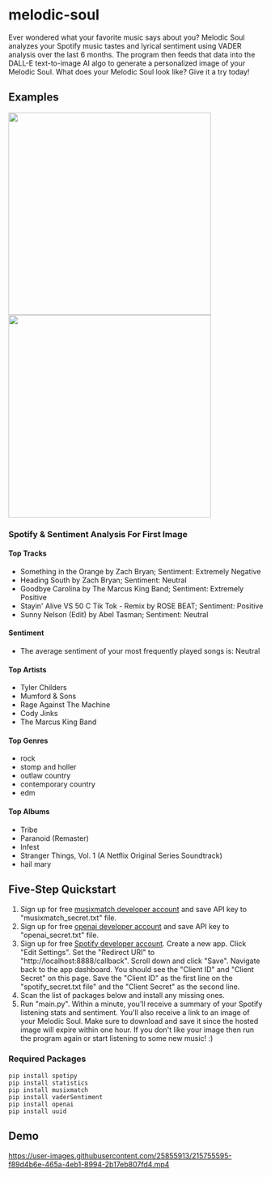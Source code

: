 # melodic-soul
Ever wondered what your favorite music says about you? Melodic Soul analyzes your Spotify music tastes and lyrical sentiment using VADER analysis over the last 6 months. The program then feeds that data into the DALL-E text-to-image AI algo to generate a personalized image of your Melodic Soul. What does your Melodic Soul look like? Give it a try today!

## Examples
<p float="left">
  <img src="https://user-images.githubusercontent.com/25855913/215732211-30a7cbeb-14a4-4777-83f0-91b68e93061d.png" width="400" height="400">
  <img src="https://user-images.githubusercontent.com/25855913/215731379-6fa5d344-1852-43f9-8dfe-7ff0197d9e21.png" width="400" height="400">
</p>

### Spotify & Sentiment Analysis For First Image

#### Top Tracks
- Something in the Orange by Zach Bryan;	 Sentiment: Extremely Negative
- Heading South by Zach Bryan;		 Sentiment: Neutral
- Goodbye Carolina by The Marcus King Band;		 Sentiment: Extremely Positive
- Stayin' Alive VS 50 C Tik Tok - Remix by ROSE BEAT;		 Sentiment: Positive
- Sunny Nelson (Edit) by Abel Tasman;		 Sentiment: Neutral

#### Sentiment
- The average sentiment of your most frequently played songs is: Neutral

#### Top Artists
- Tyler Childers
- Mumford & Sons
- Rage Against The Machine
- Cody Jinks
- The Marcus King Band

#### Top Genres
- rock
- stomp and holler
- outlaw country
- contemporary country
- edm

#### Top Albums
- Tribe
- Paranoid (Remaster)
- Infest
- Stranger Things, Vol. 1 (A Netflix Original Series Soundtrack)
- hail mary

## Five-Step Quickstart
1. Sign up for free [musixmatch developer account](https://developer.musixmatch.com/plans) and save API key to "musixmatch_secret.txt" file.
2. Sign up for free [openai developer account](https://openai.com/api/) and save API key to "openai_secret.txt" file.
3. Sign up for free [Spotify developer account](https://developer.spotify.com/). Create a new app. Click "Edit Settings". Set the "Redirect URI" to "http://localhost:8888/callback". Scroll down and click "Save". Navigate back to the app dashboard. You should see the "Client ID" and "Client Secret" on this page. Save the "Client ID" as the first line on the "spotify_secret.txt file" and the "Client Secret" as the second line.
4. Scan the list of packages below and install any missing ones.
5. Run "main.py". Within a minute, you'll receive a summary of your Spotify listening stats and sentiment. You'll also receive a link to an image of your Melodic Soul. Make sure to download and save it since the hosted image will expire within one hour. If you don't like your image then run the program again or start listening to some new music! :)

### Required Packages
```
pip install spotipy
pip install statistics
pip install musixmatch
pip install vaderSentiment
pip install openai
pip install uuid
```
## Demo

https://user-images.githubusercontent.com/25855913/215755595-f89d4b6e-465a-4eb1-8994-2b17eb807fd4.mp4



